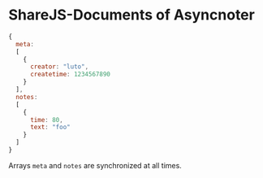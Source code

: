 # ShareJS-Documents of Asyncnoter

```javascript
{
  meta:
  [
    {
      creator: "luto",
      createtime: 1234567890
    }
  ],
  notes:
  [
    {
      time: 80,
      text: "foo"
    }
  ]
}
```

Arrays `meta` and `notes` are synchronized at all times.
